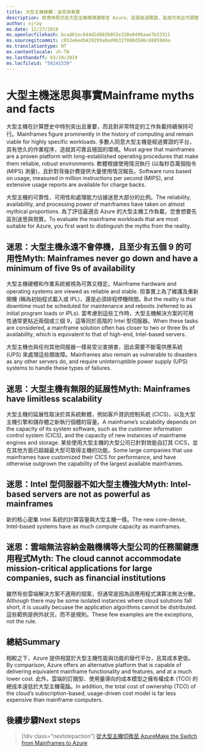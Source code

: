 ```yaml
---
title: 大型主機移轉：迷思與事實
description: 將應用程式從大型主機環境遷移至 Azure，這是經過實證、高度可用且可調整的基礎結構，適用於目前在大型主機上執行的系統。
author: njray
ms.date: 12/27/2018
ms.openlocfilehash: bcad01ec044d2d802b055e328a9496aae7b33311
ms.sourcegitcommit: c053e6edb429299a0ad9b327888d596c48859d4a
ms.translationtype: HT
ms.contentlocale: zh-TW
ms.lasthandoff: 03/20/2019
ms.locfileid: "58241539"
---
```

# <a name="mainframe-myths-and-facts"></a><span data-ttu-id="eb349-103">大型主機迷思與事實</span><span class="sxs-lookup"><span data-stu-id="eb349-103">Mainframe myths and facts</span></span>

<span data-ttu-id="eb349-104">大型主機在計算歷史中特別突出且重要，而且對非常特定的工作負載持續保持可行。</span><span class="sxs-lookup"><span data-stu-id="eb349-104">Mainframes figure prominently in the history of computing and remain viable for highly specific workloads.</span></span> <span data-ttu-id="eb349-105">多數人同意大型主機是經過實證的平台，具有悠久的作業程序，造就其可靠且穩固的環境。</span><span class="sxs-lookup"><span data-stu-id="eb349-105">Most agree that mainframes are a proven platform with long-established operating procedures that make them reliable, robust environments.</span></span> <span data-ttu-id="eb349-106">軟體根據使用情況執行 (以每秒百萬個指令 (MIPS) 測量)，且針對背後計費提供大量使用情況報告。</span><span class="sxs-lookup"><span data-stu-id="eb349-106">Software runs based on usage, measured in million instructions per second (MIPS), and extensive usage reports are available for charge backs.</span></span>

<span data-ttu-id="eb349-107">大型主機的可靠性、可用性和處理能力佔據迷思大部分的比例。</span><span class="sxs-lookup"><span data-stu-id="eb349-107">The reliability, availability, and processing power of mainframes have taken on almost mythical proportions.</span></span> <span data-ttu-id="eb349-108">為了評估最適合 Azure 的大型主機工作負載，您會想要先區別迷思與現實。</span><span class="sxs-lookup"><span data-stu-id="eb349-108">To evaluate the mainframe workloads that are most suitable for Azure, you first want to distinguish the myths from the reality.</span></span>

## <a name="myth-mainframes-never-go-down-and-have-a-minimum-of-five-9s-of-availability"></a><span data-ttu-id="eb349-109">迷思：大型主機永遠不會停機，且至少有五個 9 的可用性</span><span class="sxs-lookup"><span data-stu-id="eb349-109">Myth: Mainframes never go down and have a minimum of five 9s of availability</span></span>

<span data-ttu-id="eb349-110">大型主機硬體和作業系統被視為可靠又穩定。</span><span class="sxs-lookup"><span data-stu-id="eb349-110">Mainframe hardware and operating systems are viewed as reliable and stable.</span></span> <span data-ttu-id="eb349-111">但事實上為了維護及重新開機 (稱為初始程式載入或 IPL)，還是必須排程停機時間。</span><span class="sxs-lookup"><span data-stu-id="eb349-111">But the reality is that downtime must be scheduled for maintenance and reboots (referred to as initial program loads or IPLs).</span></span> <span data-ttu-id="eb349-112">當考慮到這些工作時，大型主機解決方案的可用性通常更貼近兩個或三個 9，這等同於高階的 Intel 型伺服器。</span><span class="sxs-lookup"><span data-stu-id="eb349-112">When these tasks are considered, a mainframe solution often has closer to two or three 9s of availability, which is equivalent to that of high-end, Intel-based servers.</span></span>

<span data-ttu-id="eb349-113">大型主機也與任何其他伺服器一樣易受災害損害，因此需要不斷電供應系統 (UPS) 來處理這些類故障。</span><span class="sxs-lookup"><span data-stu-id="eb349-113">Mainframes also remain as vulnerable to disasters as any other servers do, and require uninterruptible power supply (UPS) systems to handle these types of failures.</span></span>

## <a name="myth-mainframes-have-limitless-scalability"></a><span data-ttu-id="eb349-114">迷思：大型主機有無限的延展性</span><span class="sxs-lookup"><span data-stu-id="eb349-114">Myth: Mainframes have limitless scalability</span></span>

<span data-ttu-id="eb349-115">大型主機的延展性取決於其系統軟體，例如客戶資訊控制系統 (CICS)，以及大型主機引擎和儲存體之新執行個體的容量。</span><span class="sxs-lookup"><span data-stu-id="eb349-115">A mainframe’s scalability depends on the capacity of its system software, such as the customer information control system (CICS), and the capacity of new instances of mainframe engines and storage.</span></span> <span data-ttu-id="eb349-116">某些使用大型主機的大型公司已針對效能自訂其 CICS，並在其他方面已超越最大型可取得主機的功能。</span><span class="sxs-lookup"><span data-stu-id="eb349-116">Some large companies that use mainframes have customized their CICS for performance, and have otherwise outgrown the capability of the largest available mainframes.</span></span>

## <a name="myth-intel-based-servers-are-not-as-powerful-as-mainframes"></a><span data-ttu-id="eb349-117">迷思：Intel 型伺服器不如大型主機強大</span><span class="sxs-lookup"><span data-stu-id="eb349-117">Myth: Intel-based servers are not as powerful as mainframes</span></span>

<span data-ttu-id="eb349-118">新的核心密集 Intel 系統的計算容量與大型主機一樣。</span><span class="sxs-lookup"><span data-stu-id="eb349-118">The new core-dense, Intel-based systems have as much compute capacity as mainframes.</span></span>

## <a name="myth-the-cloud-cannot-accommodate-mission-critical-applications-for-large-companies-such-as-financial-institutions"></a><span data-ttu-id="eb349-119">迷思：雲端無法容納金融機構等大型公司的任務關鍵應用程式</span><span class="sxs-lookup"><span data-stu-id="eb349-119">Myth: The cloud cannot accommodate mission-critical applications for large companies, such as financial institutions</span></span>

<span data-ttu-id="eb349-120">雖然有些雲端解決方案不適用的個案，但通常是因為該應用程式演算法無法分散。</span><span class="sxs-lookup"><span data-stu-id="eb349-120">Although there may be some isolated instances where cloud solutions fall short, it is usually becuase the application algorithms cannot be distributed.</span></span> <span data-ttu-id="eb349-121">這些範例是例外狀況，而不是規則。</span><span class="sxs-lookup"><span data-stu-id="eb349-121">These few examples are the exceptions, not the rule.</span></span>

## <a name="summary"></a><span data-ttu-id="eb349-122">總結</span><span class="sxs-lookup"><span data-stu-id="eb349-122">Summary</span></span>

<span data-ttu-id="eb349-123">相較之下，Azure 提供相當於大型主機性能與功能的替代平台，且其成本更低。</span><span class="sxs-lookup"><span data-stu-id="eb349-123">By comparison, Azure offers  an alternative platform that is capable of delivering equivalent mainframe functionality and features, and at a much lower cost.</span></span> <span data-ttu-id="eb349-124">此外，雲端的訂閱型、使用量導向的成本模型之擁有權成本 (TCO) 的總成本遠低於大型主機電腦。</span><span class="sxs-lookup"><span data-stu-id="eb349-124">In addition, the total cost of ownership (TCO) of the cloud’s subscription-based, usage-driven cost model is far less expensive than mainframe computers.</span></span>

## <a name="next-steps"></a><span data-ttu-id="eb349-125">後續步驟</span><span class="sxs-lookup"><span data-stu-id="eb349-125">Next steps</span></span>

> [!div class="nextstepaction"]
> [<span data-ttu-id="eb349-126">從大型主機切換至 Azure</span><span class="sxs-lookup"><span data-stu-id="eb349-126">Make the Switch from Mainframes to Azure</span></span>](migration-strategies.md)
